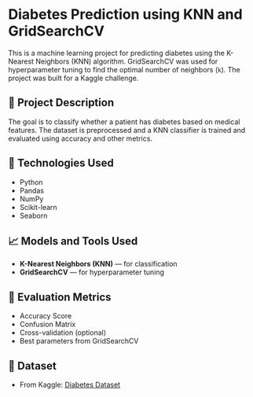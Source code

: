# Diabetes Prediction using KNN and GridSearchCV

This is a machine learning project for predicting diabetes using the K-Nearest Neighbors (KNN) algorithm. GridSearchCV was used for hyperparameter tuning to find the optimal number of neighbors (`k`). The project was built for a Kaggle challenge.

## 📌 Project Description

The goal is to classify whether a patient has diabetes based on medical features. The dataset is preprocessed and a KNN classifier is trained and evaluated using accuracy and other metrics.

## 🚀 Technologies Used

- Python
- Pandas
- NumPy
- Scikit-learn
- Seaborn

## 📈 Models and Tools Used

- **K-Nearest Neighbors (KNN)** — for classification
- **GridSearchCV** — for hyperparameter tuning
  
## 🧪 Evaluation Metrics

- Accuracy Score
- Confusion Matrix
- Cross-validation (optional)
- Best parameters from GridSearchCV

## 📂 Dataset

- From Kaggle: [Diabetes Dataset](https://www.kaggle.com/datasets/saurabh00007/diabetescsv)
